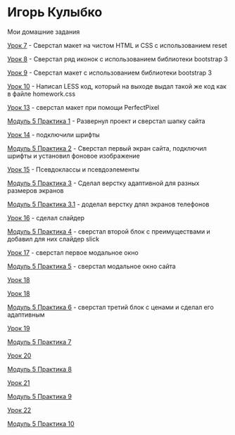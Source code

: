 # Игорь Кулыбко
Мои домашние задания 


[Урок 7](http://kulybych-web.github.io/lesson_7/index.html "Описание") - Сверстал макет на чистом HTML и CSS с использованием reset

[Урок 8](http://kulybych-web.github.io/lesson_8/index.html "Описание") - Сверстал ряд иконок с использованием библиотеки bootstrap 3

[Урок 9](http://kulybych-web.github.io/lesson_9/index.html "Описание") - Сверстал макет с использованием библиотеки bootstrap 3

[Урок 10](http://kulybych-web.github.io/lesson_10/index.html "Описание") - Написал LESS код, который на выходе выдал такой же код как в файле homework.css

[Урок 13](https://kulybych-web.github.io/lesson_13/index.html "Описание") - сверстал макет при помощи PerfectPixel

[Модуль 5 Практика 1](http://kulybych-web.github.io/practice_module5_part1/index.html "Описание") - Развернул проект и сверстал шапку сайта

[Урок 14](https://kulybych-web.github.io/fonts/index.html "Описание") - подключили шрифты

[Модуль 5 Практика 2](http://kulybych-web.github.io/practice_module5_part2/index.html "Описание") -  Cверстал первый экран сайта, подключил шрифты и установил фоновое изображение

[Урок 15](https://kulybych-web.github.io/arhiv-s-dz-15-urok/index.html "Описание") - Псевдоклассы и псевдоэлементы

[Модуль 5 Практика 3](https://kulybych-web.github.io/practice_module5_part3/index.html "Описание") - Сделал верстку адаптивной для разных размеров экранов 

[Модуль 5 Практика 3.1](https://kulybych-web.github.io/practice_module5_part3.1/index.html "Описание") - доделал верстку длял экранов телефонов

[Урок 16](https://kulybych-web.github.io/lesson_16/index.html "Описание") - сделал слайдер 

[Модуль 5 Практика 4](https://kulybych-web.github.io/practice_module5_part4/index.html "Описание") - сверстал второй блок с преимуществами и добавил для них слайдер slick

[Урок 17](https://kulybych-web.github.io/lesson_17/index.html "Описание") - сверстал первое модальное окно

[Модуль 5 Практика 5](https://kulybych-web.github.io/practice_module5_part5/index.html "Описание") - сверстал модальное окно сайта

[Урок 18](https://kulybych-web.github.io/lesson_18/index.html "Описание")

[Урок 18](https://kulybych-web.github.io/lesson_18_2/index.html "Описание")

[Модуль 5 Практика 6](https://kulybych-web.github.io/practice_module5_part6/index.html "Описание") - сверстал третий блок с ценами и сделал его адаптивным

[Урок 19](https://kulybych-web.github.io/lesson_19/index.html "Описание")

[Модуль 5 Практика 7](https://kulybych-web.github.io/practice_module5_part7/index.html "Описание")

[Урок 20](https://kulybych-web.github.io/lesson_20/index.html "Описание")

[Модуль 5 Практика 8](https://kulybych-web.github.io/practice_module5_part8/index.html "Описание")

[Урок 21](https://kulybych-web.github.io/lesson_21/index.html "Описание")

[Модуль 5 Практика 9](https://kulybych-web.github.io/practice_module5_part9/index.html "Описание")

[Урок 22](https://kulybych-web.github.io/lesson_22/index.html "Описание")

[Модуль 5 Практика 10](https://kulybych-web.github.io/practice_module5_part10/index.html "Описание")







